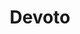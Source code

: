 ---
title: "Devoto"
url: /ciudad-autonoma-de-buenos-aires/devoto-312-avenida-f-lope-de-vega/
shop: Tiere
---